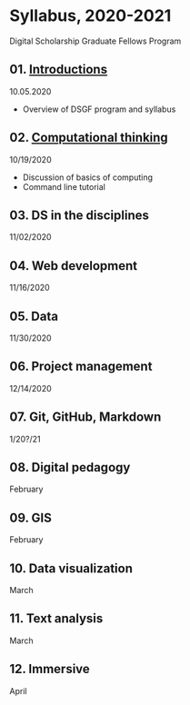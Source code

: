 # Syllabus, 2020-2021
Digital Scholarship Graduate Fellows Program

## 01. [Introductions](sessions/01-intro.md)
10.05.2020

- Overview of DSGF program and syllabus

## 02. [Computational thinking](sessions/02-computation.md)
10/19/2020

- Discussion of basics of computing
- Command line tutorial

## 03. DS in the disciplines
11/02/2020

## 04. Web development
11/16/2020

## 05. Data
11/30/2020

## 06. Project management
12/14/2020

## 07. Git, GitHub, Markdown
1/20?/21

## 08. Digital pedagogy
February

## 09. GIS
February

## 10. Data visualization
March

## 11. Text analysis
March

## 12. Immersive

April
